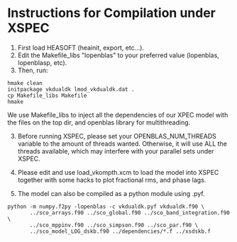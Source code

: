 # Instructions for Compilation under XSPEC

1) First load HEASOFT (heainit, export, etc...).
2) Edit the Makefile_libs "lopenblas" to your preferred value
   (lopenblas, lopenblasp, etc).
3) Then, run:

```
hmake clean
initpackage vkdualdk lmod_vkdualdk.dat .
cp Makefile_libs Makefile
hmake
```

We use Makefile_libs to inject all the dependencies of our
XPEC model with the files on the top dir, and openblas
library for multithreading.

3) Before running XSPEC, please set your OPENBLAS_NUM_THREADS
variable to the amount of threads wanted. Otherwise, it will
use ALL the threads available, which may interfere with your
parallel sets under XSPEC.

4) Please edit and use load_vkompth.xcm to load the model into XSPEC
   together with some hacks to plot fractional rms, and phase lags.

5) The model can also be compiled as a python module using .pyf.

```
python -m numpy.f2py -lopenblas -c vkdualdk.pyf vkdualdk.f90 \
       ../sco_arrays.f90 ../sco_global.f90 ../sco_band_integration.f90 \
       ../sco_mppinv.f90 ../sco_simpson.f90 ../sco_par.f90 \
       ../sco_model_LOG_dskb.f90 ../dependencies/*.f ../xsdskb.f
```
